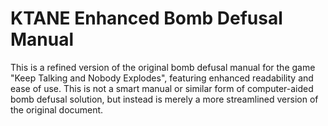 # KTANE Enhanced Bomb Defusal Manual
This is a refined version of the original bomb defusal manual for the game "Keep Talking and Nobody Explodes",
featuring enhanced readability and ease of use. This is not a smart manual or similar form of computer-aided
bomb defusal solution, but instead is merely a more streamlined version of the original document.
